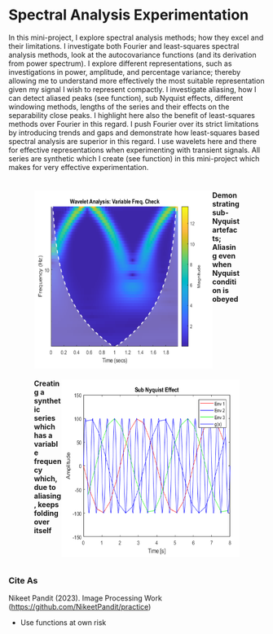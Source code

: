 # Spectral Analysis Experimentation
In this mini-project, I explore spectral analysis methods; how they excel and their limitations. I investigate both Fourier and least-squares spectral analysis methods, look at the autocovariance functions (and its derivation from power spectrum). I explore different representations, such as investigations in power, amplitude, and percentage variance; thereby allowing me to understand more effectively the most suitable representation given my signal I wish to represent compactly. 
I investigate aliasing, how I can detect aliased peaks (see function),  sub Nyquist effects, different windowing methods, lengths of the series and their effects on the separability close peaks. I highlight here also the benefit of least-squares methods over Fourier in this regard. 
I push Fourier over its strict limitations by introducing trends and gaps and demonstrate how least-squares based spectral analysis are superior in this regard. I use wavelets here and there for effective representations when experimenting with transient signals. 
All series are synthetic which I create (see function) in this mini-project which makes for very effective experimentation. 


<div class="container" style="display: inline-block;">  
  <figure>
  <div style="float: left; padding: 10px;">
    <img src='https://github.com/NikeetPandit/practice/blob/main/Spectral%20Analysis%20Work/functions/IM/read_me_IM2.PNG' width="350" height="350" align="left"/>
    <figcaption align="bottom"><b>Demonstrating sub-Nyquist artefacts; Aliasing even when Nyquist condition is obeyed</b></figcaption>
  </div>

  <div style="float: right; padding: 10px;">
    <img src='https://github.com/NikeetPandit/practice/blob/main/Spectral%20Analysis%20Work/functions/IM/read_me_IM.PNG' width="350" height="350" align="right"/>
    <figcaption align="bottom"><b>Creating a synthetic series which has a variable frequency which, due to aliasing, keeps folding over itself</b></figcaption>
  </div>
  </figure>
</div>



### Cite As
Nikeet Pandit (2023). Image Processing Work (https://github.com/NikeetPandit/practice)
* Use functions at own risk
